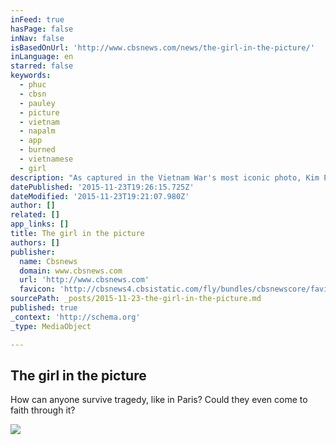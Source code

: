 ```yaml
---
inFeed: true
hasPage: false
inNav: false
isBasedOnUrl: 'http://www.cbsnews.com/news/the-girl-in-the-picture/'
inLanguage: en
starred: false
keywords:
  - phuc
  - cbsn
  - pauley
  - picture
  - vietnam
  - napalm
  - app
  - burned
  - vietnamese
  - girl
description: "As captured in the Vietnam War's most iconic photo, Kim Phuc was seriously scarred for life by a napalm attack; now 52, she talks about healing and finding peace"
datePublished: '2015-11-23T19:26:15.725Z'
dateModified: '2015-11-23T19:21:07.980Z'
author: []
related: []
app_links: []
title: ​The girl in the picture
authors: []
publisher:
  name: Cbsnews
  domain: www.cbsnews.com
  url: 'http://www.cbsnews.com'
  favicon: 'http://cbsnews4.cbsistatic.com/fly/bundles/cbsnewscore/favicon.ico?v=7e6b7ad9727fca4595b6dd7d4e4609af3452b5a3'
sourcePath: _posts/2015-11-23-the-girl-in-the-picture.md
published: true
_context: 'http://schema.org'
_type: MediaObject

---
```

<article style=""><h1>​The girl in the picture</h1><p>How can anyone survive tragedy, like in Paris? Could they even come to faith through it?  </p><img src="http://cbsnews1.cbsistatic.com/hub/i/r/2015/10/23/c4a2686e-0b14-4f1b-b028-808e10b11ac9/thumbnail/620x350/ab8dcd9645a040c03611242f0ae9f562/kim-phuc-zuma-promo-42-34711224.jpg" /></article>